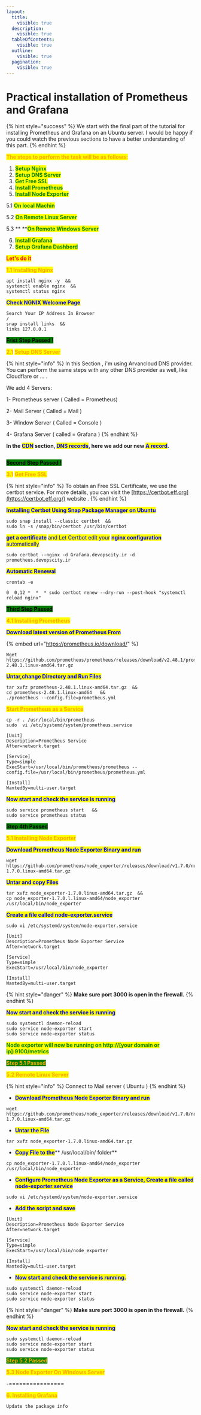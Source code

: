 ```yaml
---
layout:
  title:
    visible: true
  description:
    visible: true
  tableOfContents:
    visible: true
  outline:
    visible: true
  pagination:
    visible: true
---
```


# Practical installation of Prometheus and Grafana



{% hint style="success" %}
We start with the final part of the tutorial for installing Prometheus and Grafana on an Ubuntu server. I would be happy if you could watch the previous sections to have a better understanding of this part.
{% endhint %}







<mark style="color:orange;">**The steps to perform the task will be as follows:**</mark>



1. <mark style="color:green;">**Setup Nginx**</mark>
2. <mark style="color:green;">**Setup DNS Server**</mark>
3. <mark style="color:green;">**Get Free SSL**</mark>
4. <mark style="color:green;">**Install Prometheus**</mark>
5. <mark style="color:green;">**Install Node Exporter**</mark>

&#x20;     5.1 <mark style="color:green;">**On local Machin**</mark>

&#x20;     5.2  <mark style="color:green;">**On Remote Linux Server**</mark>

&#x20;     5.3 ** **<mark style="color:green;">**On Remote Windows Server**</mark>

6. <mark style="color:green;">**Install Grafana**</mark>
7. <mark style="color:green;">**Setup Grafana Dashbord**</mark>



&#x20;                                                                                <mark style="color:red;">**Let's do it**</mark>





<mark style="color:orange;">**1.1 Installing Nginx**</mark>

```
apt install nginx -y  &&  
systemctl enable nginx  && 
systemctl status nginx
```

<mark style="color:blue;">**Check NGNIX Welcome Page**</mark>

```
Search Your IP Address In Browser
/
snap install links  && 
links 127.0.0.1 
```

<mark style="background-color:green;">**Frist Step Passed !**</mark>



<mark style="color:orange;">**2.1**</mark> <mark style="color:orange;">**Setup DNS Server**</mark>



{% hint style="info" %}
In this Section , i'm using Arvancloud DNS provider. You can perform the same steps with any other DNS provider as well, like Cloudflare or ... .

We add 4 Servers:

1- Prometheus server ( Called = Prometheus)

2- Mail Server ( Called = Mail )

3- Window Server ( Called  = Console )

4- Grafana Server ( called = Grafana )
{% endhint %}

**In the **<mark style="color:blue;">**CDN**</mark>** section, **<mark style="color:blue;">**DNS records**</mark>**, here we add our new **<mark style="color:blue;">**A record**</mark>**.**



<figure><img src=".gitbook/assets/freessl.png" alt=""><figcaption></figcaption></figure>

<mark style="background-color:green;">**Second Step Passed !**</mark>





<mark style="color:orange;">**3.1**</mark>  <mark style="color:orange;">**Get Free SSL**</mark>



{% hint style="info" %}
To obtain an Free SSL Certificate, we use the certbot service. For more details, you can visit the [https://certbot.eff.org](https://certbot.eff.org/) website .
{% endhint %}

<mark style="color:blue;">**Installing Certbot Using Snap Package Manager on Ubuntu**</mark>



```
sudo snap install --classic certbot  && 
sudo ln -s /snap/bin/certbot /usr/bin/certbot 
```

<mark style="color:blue;">**get a certificate**</mark> <mark style="color:blue;"></mark><mark style="color:blue;">and Let Certbot edit your</mark> <mark style="color:blue;"></mark><mark style="color:blue;">**nginx configuration**</mark> <mark style="color:blue;"></mark><mark style="color:blue;">automatically</mark>

```
sudo certbot --nginx -d Grafana.devopscity.ir -d prometheus.devopscity.ir 
```

<mark style="color:blue;">**Automatic Renewal**</mark>

```
crontab -e

0  0,12 *  *  * sudo certbot renew --dry-run --post-hook "systemctl reload nginx"

```

<mark style="background-color:green;">**Third Step Passed**</mark>&#x20;





<mark style="color:orange;">**4.1  Installing Prometheus**</mark>

<mark style="color:blue;">**Download latest version of Prometheus From**</mark>

{% embed url="https://prometheus.io/download/" %}

```
Wget https://github.com/prometheus/prometheus/releases/download/v2.48.1/prometheus-2.48.1.linux-amd64.tar.gz
```

<mark style="color:blue;">**Untar,change Directory and Run  Files**</mark>



```
tar xvfz prometheus-2.48.1.linux-amd64.tar.gz  &&
cd prometheus-2.48.1.linux-amd64   &&
./prometheus --config.file=prometheus.yml
```

<mark style="color:orange;">**Start Prometheus as a Service**</mark>

```
cp -r . /usr/local/bin/prometheus
sudo  vi /etc/systemd/system/prometheus.service

[Unit]
Description=Prometheus Service
After=network.target

[Service]
Type=simple
ExecStart=/usr/local/bin/prometheus/prometheus --config.file=/usr/local/bin/prometheus/prometheus.yml

[Install]
WantedBy=multi-user.target

```

<mark style="color:blue;">**Now start and check the service is running**</mark>



```
sudo service prometheus start   && 
sudo service prometheus status
```

<mark style="background-color:green;">**Step 4th Passed**</mark>&#x20;



<mark style="color:orange;">**5.1   Installing Node Exporter**</mark>

<mark style="color:blue;">**Download Prometheus Node Exporter Binary and run**</mark>

```
wget https://github.com/prometheus/node_exporter/releases/download/v1.7.0/node_exporter-1.7.0.linux-amd64.tar.gz
```



<mark style="color:blue;">**Untar and copy Files**</mark>



```
tar xvfz node_exporter-1.7.0.linux-amd64.tar.gz  &&  
cp node_exporter-1.7.0.l.linux-amd64/node_exporter /usr/local/bin/node_exporter
```

<mark style="color:blue;">**Create a file called node-exporter.service**</mark>

```
sudo vi /etc/systemd/system/node-exporter.service
```

```
[Unit]
Description=Prometheus Node Exporter Service
After=network.target

[Service]
Type=simple
ExecStart=/usr/local/bin/node_exporter

[Install]
WantedBy=multi-user.target

```



{% hint style="danger" %}
**Make sure port 3000 is open in the firewall.**
{% endhint %}

<mark style="color:blue;">**Now start and check the service is running**</mark>

```
sudo systemctl daemon-reload
sudo service node-exporter start
sudo service node-exporter status
```

<mark style="color:green;">**Node exporter will now be running on http://\[your domain or ip]:9100/metrics**</mark>

<mark style="color:orange;background-color:green;">**Step 5.1 Passed**</mark>



<mark style="color:orange;">**5.2   Remote Linux Server**</mark>

{% hint style="info" %}
Connect to Mail server  ( Ubuntu )
{% endhint %}

* <mark style="color:blue;">**Download Prometheus Node Exporter Binary and run**</mark>

```
wget https://github.com/prometheus/node_exporter/releases/download/v1.7.0/node_exporter-1.7.0.linux-amd64.tar.gz
```

* <mark style="color:blue;">**Untar the File**</mark>

```
tar xvfz node_exporter-1.7.0.linux-amd64.tar.gz
```

* <mark style="color:blue;">**Copy File to the**</mark>** **<mark style="color:orange;">**/usr/local/bin/ folder**</mark>

```
cp node_exporter-1.7.0.l.linux-amd64/node_exporter /usr/local/bin/node_exporter
```

* <mark style="color:blue;">**Configure Prometheus Node Exporter as a Service, Create a file called node-exporter.service**</mark>

```
sudo vi /etc/systemd/system/node-exporter.service
```

* <mark style="color:blue;">**Add the script and save**</mark>

```
[Unit]
Description=Prometheus Node Exporter Service
After=network.target

[Service]
Type=simple
ExecStart=/usr/local/bin/node_exporter

[Install]
WantedBy=multi-user.target

```

* <mark style="color:blue;">**Now start and check the service is running.**</mark>

```
sudo systemctl daemon-reload
sudo service node-exporter start
sudo service node-exporter status
```

{% hint style="danger" %}
**Make sure port 3000 is open in the firewall.**
{% endhint %}

<mark style="color:blue;">**Now start and check the service is running**</mark>

```
sudo systemctl daemon-reload
sudo service node-exporter start
sudo service node-exporter status
```

<mark style="color:orange;background-color:green;">**Step 5.2 Passed**</mark>



<mark style="color:orange;">**5.3 Node Exporter On Windows Server**</mark>











\-================

<mark style="color:orange;">**6.   Installing Grafana**</mark>



```
Update the package info 
```
